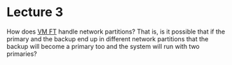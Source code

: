 # Lecture 3

How does [VM FT](vm-ft.pdf) handle network partitions?
That is, is it possible that if the primary and the backup end up in different network partitions
that the backup will become a primary too and the system will run with two primaries?